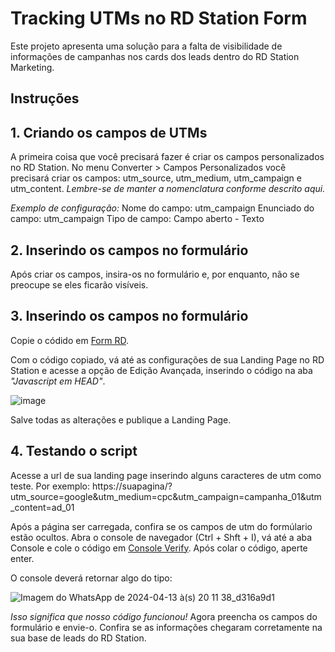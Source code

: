 # Tracking UTMs no RD Station Form
Este projeto apresenta uma solução para a falta de visibilidade de informações de campanhas nos cards dos leads dentro do RD Station Marketing.

## Instruções

## 1. Criando os campos de UTMs
A primeira coisa que você precisará fazer é criar os campos personalizados no RD Station. No menu Converter > Campos Personalizados você precisará criar os campos: utm_source, utm_medium, utm_campaign e utm_content. *Lembre-se de manter a nomenclatura conforme descrito aqui.*

*_Exemplo de configuração:_*
Nome do campo: utm_campaign
Enunciado do campo: utm_campaign
Tipo de campo: Campo aberto - Texto

## 2. Inserindo os campos no formulário
Após criar os campos, insira-os no formulário e, por enquanto, não se preocupe se eles ficarão visíveis.

## 3. Inserindo os campos no formulário
Copie o códido em [Form RD](https://github.com/allanthalisson/tracking_utm/blob/f3a8e1b21fc3af1ae67ab0ffa80dd61fb2509714/form_RD).

Com o código copiado, vá até as configurações de sua Landing Page no RD Station e acesse a opção de Edição Avançada, inserindo o código na aba *"Javascript em HEAD"*.

![image](https://github.com/allanthalisson/tracking_utm/assets/166962056/3b042e6d-f607-488d-a3e8-d92bb48151ae)

Salve todas as alterações e publique a Landing Page.

## 4. Testando o script
Acesse a url de sua landing page inserindo alguns caracteres de utm como teste. Por exemplo: https://suapagina/?utm_source=google&utm_medium=cpc&utm_campaign=campanha_01&utm_content=ad_01

Após a página ser carregada, confira se os campos de utm do formúlario estão ocultos. Abra o console de navegador (Ctrl + Shft + I), vá até a aba Console e cole o código em [Console Verify](https://github.com/allanthalisson/tracking_utm/blob/f3a8e1b21fc3af1ae67ab0ffa80dd61fb2509714/console_verify). Após colar o código, aperte enter.

O console deverá retornar algo do tipo:

![Imagem do WhatsApp de 2024-04-13 à(s) 20 11 38_d316a9d1](https://github.com/allanthalisson/tracking_utm/assets/166962056/4b7cb58c-3cfc-4d75-9b83-5e0a0e280c3b)

*Isso significa que nosso código funcionou!* Agora preencha os campos do formulário e envie-o. Confira se as informações chegaram corretamente na sua base de leads do RD Station.
